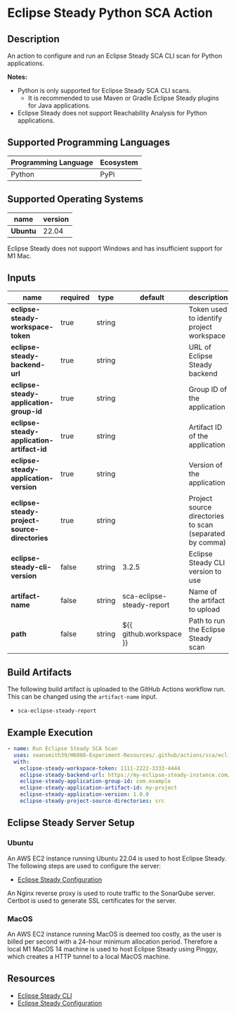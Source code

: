 # Eclipse Steady Python SCA Action

## Description

An action to configure and run an Eclipse Steady SCA CLI scan for Python applications.

**Notes:**
- Python is only supported for Eclipse Steady SCA CLI scans.
  - It is recommended to use Maven or Gradle Eclipse Steady plugins for Java applications.
- Eclipse Steady does not support Reachability Analysis for Python applications.

## Supported Programming Languages

| Programming Language | Ecosystem |
|----------------------|-----------|
| Python               | PyPi      |

## Supported Operating Systems

| name        | version | 
|-------------|---------|
| **Ubuntu**  | 22.04   |

Eclipse Steady does not support Windows and has insufficient support for M1 Mac.

## Inputs

| name                                          | required | type   | default                   | description                                             |
|-----------------------------------------------|----------|--------|---------------------------|---------------------------------------------------------|
| **eclipse-steady-workspace-token**            | true     | string |                           | Token used to identify project workspace                |
| **eclipse-steady-backend-url**                | true     | string |                           | URL of Eclipse Steady backend                           |
| **eclipse-steady-application-group-id**       | true     | string |                           | Group ID of the application                             |
| **eclipse-steady-application-artifact-id**    | true     | string |                           | Artifact ID of the application                          |
| **eclipse-steady-application-version**        | true     | string |                           | Version of the application                              |
| **eclipse-steady-project-source-directories** | true     | string |                           | Project source directories to scan (separated by comma) |
| **eclipse-steady-cli-version**                | false    | string | 3.2.5                     | Eclipse Steady CLI version to use                       |
| **artifact-name**                             | false    | string | sca-eclipse-steady-report | Name of the artifact to upload                          |
| **path**                                      | false    | string | ${{ github.workspace }}   | Path to run the Eclipse Steady scan                     |

## Build Artifacts

The following build artifact is uploaded to the GitHub Actions workflow run. This can be changed using the `artifact-name` input.
- `sca-eclipse-steady-report`

## Example Execution

```yaml
- name: Run Eclipse Steady SCA Scan
  uses: seansmith39/H6060-Experiment-Resources/.github/actions/sca/eclipse-steady/python@main
  with:
    eclipse-steady-workspace-token: 1111-2222-3333-4444
    eclipse-steady-backend-url: https://my-eclipse-steady-instance.com/backend
    eclipse-steady-application-group-id: com.example
    eclipse-steady-application-artifact-id: my-project
    eclipse-steady-application-version: 1.0.0
    eclipse-steady-project-source-directories: src
```

## Eclipse Steady Server Setup

### Ubuntu

An AWS EC2 instance running Ubuntu 22.04 is used to host Eclipse Steady. The following steps are used to configure the server:
- [Eclipse Steady Configuration](https://eclipse.github.io/steady/user/tutorials/#quickstart)

An Nginx reverse proxy is used to route traffic to the SonarQube server. Certbot is used to generate SSL certificates for the server.

### MacOS

An AWS EC2 instance running MacOS is deemed too costly, as the user is billed per second with a 24-hour minimum allocation period.
Therefore a local M1 MacOS 14 machine is used to host Eclipse Steady using Pinggy, which creates a HTTP tunnel to a local MacOS machine.

## Resources

- [Eclipse Steady CLI](https://eclipse.github.io/steady/user/tutorials/python_cli/)
- [Eclipse Steady Configuration](https://eclipse.github.io/steady/user/manuals/setup/)
